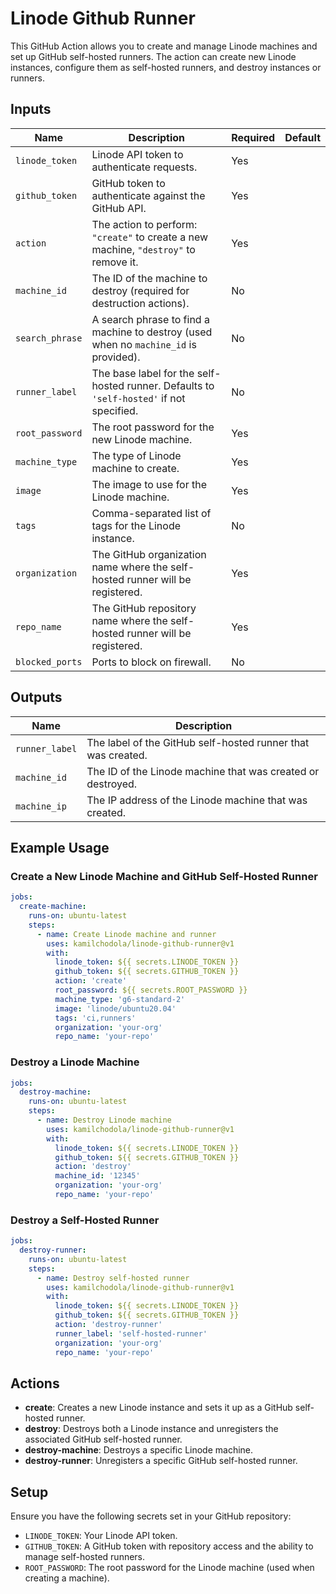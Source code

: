 
# Linode Github Runner

This GitHub Action allows you to create and manage Linode machines and set up GitHub self-hosted runners. The action can create new Linode instances, configure them as self-hosted runners, and destroy instances or runners.

## Inputs

| Name            | Description                                                                                   | Required | Default |
|-----------------|-----------------------------------------------------------------------------------------------|----------|---------|
| `linode_token`   | Linode API token to authenticate requests.                                                    | Yes      |         |
| `github_token`   | GitHub token to authenticate against the GitHub API.                                          | Yes      |         |
| `action`         | The action to perform: `"create"` to create a new machine, `"destroy"` to remove it.          | Yes      |         |
| `machine_id`     | The ID of the machine to destroy (required for destruction actions).                          | No       |         |
| `search_phrase`  | A search phrase to find a machine to destroy (used when no `machine_id` is provided).         | No       |         |
| `runner_label`   | The base label for the self-hosted runner. Defaults to `'self-hosted'` if not specified.      | No       |         |
| `root_password`  | The root password for the new Linode machine.                                                 | Yes      |         |
| `machine_type`   | The type of Linode machine to create.                                                         | Yes      |         |
| `image`          | The image to use for the Linode machine.                                                      | Yes      |         |
| `tags`           | Comma-separated list of tags for the Linode instance.                                         | No       |         |
| `organization`   | The GitHub organization name where the self-hosted runner will be registered.                 | Yes      |         |
| `repo_name`      | The GitHub repository name where the self-hosted runner will be registered.                   | Yes      |         |
| `blocked_ports`  | Ports to block on firewall.                                                                   | No       |         |

## Outputs

| Name           | Description                              |
|----------------|------------------------------------------|
| `runner_label` | The label of the GitHub self-hosted runner that was created. |
| `machine_id`   | The ID of the Linode machine that was created or destroyed. |
| `machine_ip`   | The IP address of the Linode machine that was created.       |

## Example Usage

### Create a New Linode Machine and GitHub Self-Hosted Runner

```yaml
jobs:
  create-machine:
    runs-on: ubuntu-latest
    steps:
      - name: Create Linode machine and runner
        uses: kamilchodola/linode-github-runner@v1
        with:
          linode_token: ${{ secrets.LINODE_TOKEN }}
          github_token: ${{ secrets.GITHUB_TOKEN }}
          action: 'create'
          root_password: ${{ secrets.ROOT_PASSWORD }}
          machine_type: 'g6-standard-2'
          image: 'linode/ubuntu20.04'
          tags: 'ci,runners'
          organization: 'your-org'
          repo_name: 'your-repo'
```

### Destroy a Linode Machine

```yaml
jobs:
  destroy-machine:
    runs-on: ubuntu-latest
    steps:
      - name: Destroy Linode machine
        uses: kamilchodola/linode-github-runner@v1
        with:
          linode_token: ${{ secrets.LINODE_TOKEN }}
          github_token: ${{ secrets.GITHUB_TOKEN }}
          action: 'destroy'
          machine_id: '12345'
          organization: 'your-org'
          repo_name: 'your-repo'
```

### Destroy a Self-Hosted Runner

```yaml
jobs:
  destroy-runner:
    runs-on: ubuntu-latest
    steps:
      - name: Destroy self-hosted runner
        uses: kamilchodola/linode-github-runner@v1
        with:
          linode_token: ${{ secrets.LINODE_TOKEN }}
          github_token: ${{ secrets.GITHUB_TOKEN }}
          action: 'destroy-runner'
          runner_label: 'self-hosted-runner'
          organization: 'your-org'
          repo_name: 'your-repo'
```

## Actions

- **create**: Creates a new Linode instance and sets it up as a GitHub self-hosted runner.
- **destroy**: Destroys both a Linode instance and unregisters the associated GitHub self-hosted runner.
- **destroy-machine**: Destroys a specific Linode machine.
- **destroy-runner**: Unregisters a specific GitHub self-hosted runner.

## Setup

Ensure you have the following secrets set in your GitHub repository:

- `LINODE_TOKEN`: Your Linode API token.
- `GITHUB_TOKEN`: A GitHub token with repository access and the ability to manage self-hosted runners.
- `ROOT_PASSWORD`: The root password for the Linode machine (used when creating a machine).
